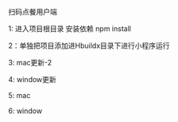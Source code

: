 扫码点餐用户端

1: 进入项目根目录 安装依赖
npm install

2：单独把项目添加进Hbuildx目录下进行小程序运行

3: mac更新-2

4: window更新

5: mac

6: window